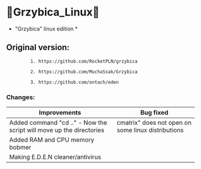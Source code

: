 # :mushroom:Grzybica_Linux:mushroom: #
* "Grzybica" linux edition *

## Original version: ## 
             1. https://github.com/RocketPLN/grzybica
             
             2. https://github.com/MuchaSsak/Grzybica
             
             3. https://github.com/ontach/eden

### Changes: ###
  Improvements   | Bug fixed
------------- | -------------
Added command "cd .." - Now the script will move up the directories  | cmatrix" does not open on some linux distributions
| Added RAM and CPU memory bobmer
|Making E.D.E.N cleaner/antivirus
